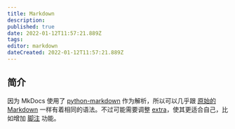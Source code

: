 ```yaml
---
title: Markdown
description:
published: true
date: 2022-01-12T11:57:21.889Z
tags:
editor: markdown
dateCreated: 2022-01-12T11:57:21.889Z
---
```


## 简介

因为 MkDocs 使用了 [python-markdown](https://python-markdown.github.io/) 作为解析，所以可以几乎跟 [原始的 Markdown](https://daringfireball.net/projects/markdown/) 一样有着相同的语法。不过可能需要调整 [extra](https://python-markdown.github.io/extensions/extra/)，使其更适合自己，比如增加 [脚注](/mkdocs/脚注.md) 功能。
